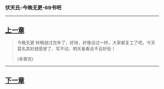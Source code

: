 ### 伏天氏-今晚无更-69书吧

--------
[上一章](./9cb2d6eace038abba4195f44996fd7b4.md)
--------


>
>
>
>今晚无更
>转眼就过完年了，好快，好像没过一样，大家都复工了吧，今天莫名其妙就感冒了，写不动，明天看看会不会好些！
>
>(本章完)
>
>

--------
[下一章](./5348bdd1b04ccf4e272ba4d30a9686f9.md)
--------
